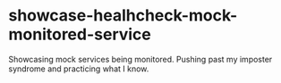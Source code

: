 # showcase-healhcheck-mock-monitored-service
Showcasing mock services being monitored.  Pushing past my imposter syndrome and practicing what I know.
